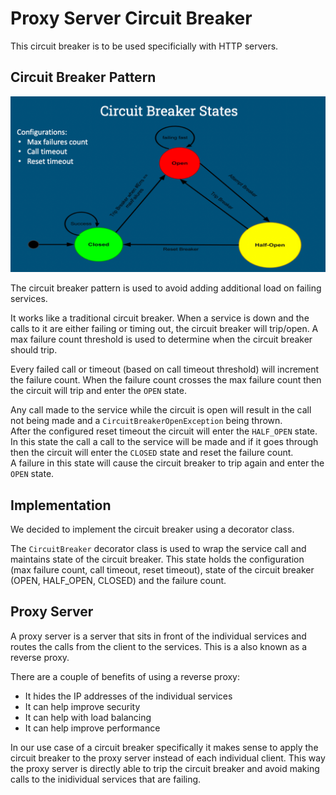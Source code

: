 # Proxy Server Circuit Breaker

This circuit breaker is to be used specificially with HTTP servers.

## Circuit Breaker Pattern

![circuit-breaker](./images/circuit-breaker.png)

The circuit breaker pattern is used to avoid adding additional load on failing services.

It works like a traditional circuit breaker. When a service is down and the calls to it are either failing or timing out, the circuit breaker will trip/open. A max failure count threshold is used to determine when the circuit breaker should trip.

Every failed call or timeout (based on call timeout threshold) will increment the failure count. When the failure count crosses the max failure count then the circuit will trip and enter the `OPEN` state.

Any call made to the service while the circuit is open will result in the call not being made and a `CircuitBreakerOpenException` being thrown.  
After the configured reset timeout the circuit will enter the `HALF_OPEN` state. In this state the call a call to the service will be made and if it goes through then the circuit will enter the `CLOSED` state and reset the failure count.  
A failure in this state will cause the circuit breaker to trip again and enter the `OPEN` state.

## Implementation

We decided to implement the circuit breaker using a decorator class.

The `CircuitBreaker` decorator class is used to wrap the service call and maintains state of the circuit breaker. This state holds the configuration (max failure count, call timeout, reset timeout), state of the circuit breaker (OPEN, HALF_OPEN, CLOSED) and the failure count.

## Proxy Server

A proxy server is a server that sits in front of the individual services and routes the calls from the client to the services. This is a also known as a reverse proxy.

There are a couple of benefits of using a reverse proxy:

- It hides the IP addresses of the individual services
- It can help improve security
- It can help with load balancing
- It can help improve performance

In our use case of a circuit breaker specifically it makes sense to apply the circuit breaker to the proxy server instead of each individual client. This way the proxy server is directly able to trip the circuit breaker and avoid making calls to the inidividual services that are failing.
